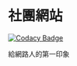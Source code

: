 # 社團網站

[![Codacy Badge](https://api.codacy.com/project/badge/Grade/48f23b40bcbe415cbb2ceb630805a6c1)](https://www.codacy.com/gh/lssc/Website?utm_source=github.com&amp;utm_medium=referral&amp;utm_content=lssc/Website&amp;utm_campaign=Badge_Grade)

給網路人的第一印象
